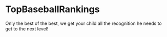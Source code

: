 # TopBaseballRankings
Only the best of the best, we get your child all the recognition he needs to get to the next level!
